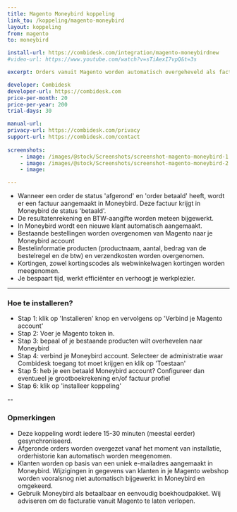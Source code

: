 ```yaml
---
title: Magento Moneybird koppeling
link_to: /koppeling/magento-moneybird
layout: koppeling
from: magento
to: moneybird

install-url: https://combidesk.com/integration/magento-moneybirdnew
#video-url: https://www.youtube.com/watch?v=sTiAexI7vpQ&t=3s

excerpt: Orders vanuit Magento worden automatisch overgeheveld als facturen in Moneybird. 

developer: Combidesk  
developer-url: https://combidesk.com
price-per-month: 20
price-per-year: 200
trial-days: 30

manual-url: 
privacy-url: https://combidesk.com/privacy
support-url: https://combidesk.com/contact
      
screenshots:
    - image: /images/@stock/Screenshots/screenshot-magento-moneybird-1.png
    - image: /images/@stock/Screenshots/screenshot-magento-moneybird-2.gif
    - image: 

---
```


* Wanneer een order de status 'afgerond' en 'order betaald' heeft, wordt er een factuur aangemaakt in Moneybird. Deze factuur krijgt in Moneybird de status 'betaald'.
* De resultatenrekening en BTW-aangifte worden meteen bijgewerkt.
* In Moneybird wordt een nieuwe klant automatisch aangemaakt.
* Bestaande bestellingen worden overgenomen van Magento naar je Moneybird account
* Bestelinformatie producten (productnaam, aantal, bedrag van de bestelregel en de btw) en verzendkosten worden overgenomen.
* Kortingen, zowel kortingscodes als webwinkelwagen kortingen worden meegenomen.
* Je bespaart tijd, werkt efficiënter en verhoogt je werkplezier.

---

### Hoe te installeren?
* Stap 1: klik op 'Installeren' knop en vervolgens op 'Verbind je Magento account'
* Stap 2: Voer je Magento token in.
* Stap 3: bepaal of je bestaande producten wilt overhevelen naar Moneybird
* Stap 4: verbind je Moneybird account. Selecteer de administratie waar Combidesk toegang tot moet krijgen en klik op 'Toestaan'
* Stap 5: heb je een betaald Moneybird account? Configureer dan eventueel je grootboekrekening en/of factuur profiel
* Stap 6: klik op 'installeer koppeling'

--

### Opmerkingen
* Deze koppeling wordt iedere 15-30 minuten (meestal eerder) gesynchroniseerd.
* Afgeronde orders worden overgezet vanaf het moment van installatie, orderhistorie kan automatisch worden meegenomen.
* Klanten worden op basis van een uniek e-mailadres aangemaakt in Moneybird. Wijzigingen in gegevens van klanten in je Magento webshop worden vooralsnog niet automatisch bijgewerkt in Moneybird en omgekeerd.
* Gebruik Moneybird als betaalbaar en eenvoudig boekhoudpakket. Wij adviseren om de facturatie vanuit Magento te laten verlopen.